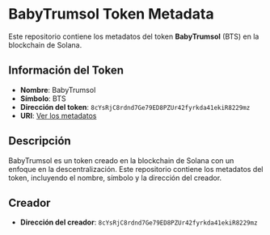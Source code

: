 # BabyTrumsol Token Metadata

Este repositorio contiene los metadatos del token **BabyTrumsol** (BTS) en la blockchain de Solana.

## Información del Token
- **Nombre**: BabyTrumsol
- **Símbolo**: BTS
- **Dirección del token**: `8cYsRjC8rdnd7Ge79ED8PZUr42fyrkda41ekiR8229mz`
- **URI**: [Ver los metadatos](https://raw.githubusercontent.com/tu-usuario/babytrumsol-metadata/main/metadata.json)

## Descripción
BabyTrumsol es un token creado en la blockchain de Solana con un enfoque en la descentralización. Este repositorio contiene los metadatos del token, incluyendo el nombre, símbolo y la dirección del creador.

## Creador
- **Dirección del creador**: `8cYsRjC8rdnd7Ge79ED8PZUr42fyrkda41ekiR8229mz`
